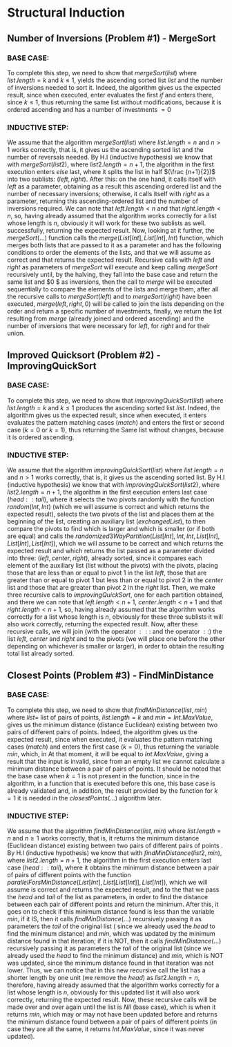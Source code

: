 # **Structural Induction**

## **Number of Inversions (Problem #1) - MergeSort**

### **BASE CASE:** 
To complete this step, we need to show that $mergeSort(list)$ where $list.length = k$ and $k \leq 1$, yields the ascending sorted list $list$ and the number of inversions needed to sort it. Indeed, the algorithm gives us the expected result, since when executed, enter evaluates the first $if$ and enters there, since $k\leq1$, thus returning the same list without modifications, because it is ordered ascending and has a number of investments $=0$

### **INDUCTIVE STEP:** 
We assume that the algorithm $mergeSort(list)$ where $list.length=n$ and $n>1$ works correctly, that is, it gives us the ascending sorted list and the number of reversals needed. By H.I (inductive hypothesis) we know that with $mergeSort(list2)$, where $list2.length=n+1$, the algorithm in the first execution enters $else$ last, where it splits the list in half $(\frac {n+1}{2})$ into two sublists: $(left, right)$. After this: on the one hand, it calls itself with $left$ as a parameter, obtaining as a result this ascending ordered list and the number of necessary inversions; otherwise, it calls itself with $right$ as a parameter, returning this ascending-ordered list and the number of inversions required. We can note that $left.length < n$ and that $right.length < n$, so, having already assumed that the algorithm works correctly for a list whose length is $n$, obviously it will work for these two sublists as well. successfully, returning the expected result. Now, looking at it further, the $mergeSort(...)$ function calls the $merge(List[Int], List[Int], Int)$ function, which merges both lists that are passed to it as a parameter and has the following conditions to order the elements of the lists, and that we will assume as correct and that returns the expected result. Recursive calls with $left$ and $right$ as parameters of $mergeSort$ will execute and keep calling $mergeSort$ recursively until, by the halving, they fall into the base case and return the same list and $0 $ as inversions, then the call to $merge$ will be executed sequentially to compare the elements of the lists and merge them, after all the recursive calls to $mergeSort(left)$ and to $mergeSort(right)$ have been executed, $merge(left, right, 0)$ will be called to join the lists depending on the order and return a specific number of investments, finally, we return the list resulting from $merge$ (already joined and ordered ascending) and the number of inversions that were necessary for $left$, for $right$ and for their union.

## **Improved Quicksort (Problem #2) - ImprovingQuickSort**

### **BASE CASE:** 
To complete this step, we need to show that $improvingQuickSort(list)$ where $list.length = k$ and $k \leq 1$ produces the ascending sorted list $list$. Indeed, the algorithm gives us the expected result, since when executed, it enters evaluates the pattern matching cases ($match$) and enters the first or second case ($k=0$ or $k=1$), thus returning the Same list without changes, because it is ordered ascending.

### **INDUCTIVE STEP:** 
We assume that the algorithm $improvingQuickSort(list)$ where $list.length=n$ and $n>1$ works correctly, that is, it gives us the ascending sorted list. By H.I (inductive hypothesis) we know that with $improvingQuickSort(list2)$, where $list2.length=n+1$, the algorithm in the first execution enters last case ($head::tail$), where it selects the two pivots randomly with the function $random(Int, Int)$ (which we will assume is correct and which returns the expected result), selects the two pivots of the list and places them at the beginning of the list, creating an auxiliary list ($exchangedList$), to then compare the pivots to find which is larger and which is smaller (or if both are equal) and calls the $randomized3WayPartition(List[Int], Int, Int, List[Int] , List[Int], List[Int])$, which we will assume to be correct and which returns the expected result and which returns the list passed as a parameter divided into three: $(left, center, right)$, already sorted, since it compares each element of the auxiliary list (list without the pivots) with the pivots, placing those that are less than or equal to pivot $1$ in the list $left$, those that are greater than or equal to pivot $1$ but less than or equal to pivot $2$ in the $center$ list and those that are greater than pivot $2$ in the $right$ list. Then, we make three recursive calls to $improvingQuickSort$, one for each partition obtained, and there we can note that $left.length < n+1$, $center.length < n+1$ and that $right.length < n+ 1$, so, having already assumed that the algorithm works correctly for a list whose length is $n$, obviously for these three sublists it will also work correctly, returning the expected result. Now, after these recursive calls, we will join (with the operator $:::$ and the operator $::$) the list $left$, $center$ and $right$ and to the pivots (we will place one before the other depending on whichever is smaller or larger), in order to obtain the resulting total list already sorted.


## **Closest Points (Problem #3) - FindMinDistance**

### **BASE CASE:** 
To complete this step, we need to show that $findMinDistance(list, min)$ where $list =$ list of pairs of points, $list.length = k$ and $min = Int.MaxValue$, gives us the minimum distance (distance Euclidean) existing between two pairs of different pairs of points. Indeed, the algorithm gives us the expected result, since when executed, it evaluates the pattern matching cases ($match$) and enters the first case ($k=0$), thus returning the variable $min$, which, in At that moment, it will be equal to $Int.MaxValue$, giving a result that the input is invalid, since from an empty list we cannot calculate a minimum distance between a pair of pairs of points. It should be noted that the base case when $k=1$ is not present in the function, since in the algorithm, in a function that is executed before this one, this base case is already validated and, in addition, the result provided by the function for $k=1$ it is needed in the $closestPoints(...)$ algorithm later.

### **INDUCTIVE STEP:** 
We assume that the algorithm $findMinDistance(list, min)$ where $list.length=n$ and $n\geq1$ works correctly, that is, it returns the minimum distance (Euclidean distance) existing between two pairs of different pairs of points . By H.I (inductive hypothesis) we know that with $findMinDistance(list2, min)$, where $list2.length=n+1$, the algorithm in the first execution enters last case ($head::tail$), where it obtains the minimum distance between a pair of pairs of different points with the function $parallelForsMinDistance(List[Int], List[List[Int]], List[Int])$, which we will assume is correct and returns the expected result, and to the that we pass the $head$ and $tail$ of the list as parameters, in order to find the distance between each pair of different points and return the minimum. After this, it goes on to check if this minimum distance found is less than the variable $min$, if it IS, then it calls $findMinDistance(...)$ recursively passing it as parameters the $tail$ of the original list ( since we already used the $head$ to find the minimum distance) and $min$, which was updated by the minimum distance found in that iteration; if it is NOT, then it calls $findMinDistance(...)$ recursively passing it as parameters the $tail$ of the original list (since we already used the $head$ to find the minimum distance) and $min$, which is NOT was updated, since the minimum distance found in that iteration was not lower. Thus, we can notice that in this new recursive call the list has a shorter length by one unit (we remove the $head$) as $list2.length= n$, therefore, having already assumed that the algorithm works correctly for a list whose length is $n$, obviously for this updated list it will also work correctly, returning the expected result. Now, these recursive calls will be made over and over again until the list is $Nil$ (base case), which is when it returns $min$, which may or may not have been updated before and returns the minimum distance found between a pair of pairs of different points (in case they are all the same, it returns $Int.MaxValue$, since it was never updated).